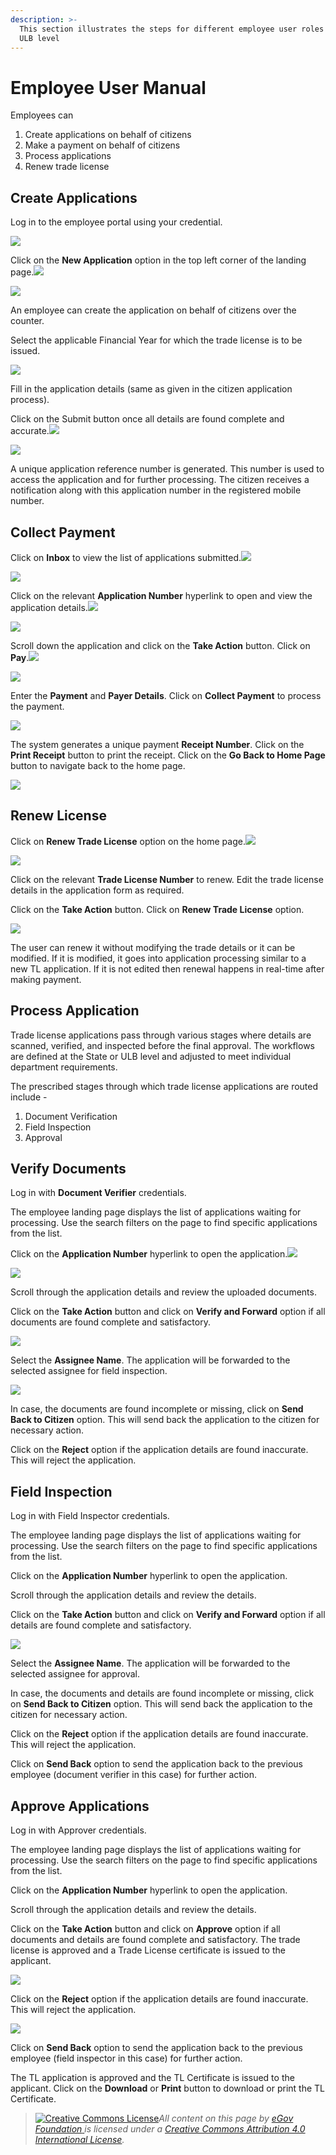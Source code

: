 ```yaml
---
description: >-
  This section illustrates the steps for different employee user roles at the
  ULB level
---
```


# Employee User Manual

Employees can

1. Create applications on behalf of citizens
2. Make a payment on behalf of citizens
3. Process applications
4. Renew trade license

## Create Applications

Log in to the employee portal using your credential.

![](<../../../../.gitbook/assets/image (144).png>)

Click on the **New Application** option in the top left corner of the landing page.![](blob:https://digit-discuss.atlassian.net/a72dc851-5fd4-46af-8adc-f943cc292016#media-blob-url=true\&id=e259875f-5fec-4d71-8095-cb3f6c9f9f6c\&collection=contentId-1864597542\&contextId=1864597542\&mimeType=image%2Fpng\&name=TL6-counter-emp-lp.png\&size=95573\&width=1076\&height=605)

![](<../../../../.gitbook/assets/image (248).png>)

An employee can create the application on behalf of citizens over the counter.

Select the applicable Financial Year for which the trade license is to be issued.

![](<../../../../.gitbook/assets/image (149).png>)

Fill in the application details (same as given in the citizen application process).

Click on the Submit button once all details are found complete and accurate.![](blob:https://digit-discuss.atlassian.net/94adcad3-2cc5-41d8-a0ad-31a32bfe7871#media-blob-url=true\&id=314afb1b-ec44-4d60-98aa-d9875392f8ac\&collection=contentId-1864597542\&contextId=1864597542\&mimeType=image%2Fpng\&name=TL6-counter-emp2.png\&size=70128\&width=1080\&height=675)

![](<../../../../.gitbook/assets/image (187).png>)

A unique application reference number is generated. This number is used to access the application and for further processing. The citizen receives a notification along with this application number in the registered mobile number.

## **Collect Payment**

Click on **Inbox** to view the list of applications submitted.![](blob:https://digit-discuss.atlassian.net/e28c572d-6dd2-4b31-89f4-2c9af2ae41cc#media-blob-url=true\&id=7e8d6fb9-c2f0-4253-8200-2085e27a37a7\&collection=contentId-1864597542\&contextId=1864597542\&mimeType=image%2Fpng\&name=assets%252F-MEQnEQWBZ6Gjip-3pEg%252F-MWNbvelJUiH4bj38Tnz%252F-MWNddDF3QlXZUiRhitL%252FCEMP1.png%3Falt%3Dmedia%26token%3D6d80d1e4-ed87-4205-a9cd-ffe1b9e2eea9\&size=36139\&width=1080\&height=608)

![](<../../../../.gitbook/assets/image (192).png>)

Click on the relevant **Application Number** hyperlink to open and view the application details.![](blob:https://digit-discuss.atlassian.net/b162dca1-c1c0-42f0-a53b-dd8b6936b8d5#media-blob-url=true\&id=5798242e-5b9e-49a8-8ba0-56ff86e02663\&collection=contentId-1864597542\&contextId=1864597542\&mimeType=image%2Fpng\&name=TL-CE-pay1.png\&size=134469\&width=1080\&height=675)

![](<../../../../.gitbook/assets/image (178).png>)

Scroll down the application and click on the **Take Action** button. Click on **Pay**.![](blob:https://digit-discuss.atlassian.net/ab8387b0-4e9f-4393-bfcb-23b28a59b74b#media-blob-url=true\&id=ba1565fe-aad8-4ab7-9323-18618d0fec91\&collection=contentId-1864597542\&contextId=1864597542\&mimeType=image%2Fpng\&name=TL7-CE-pay2.png\&size=78292\&width=1080\&height=675)

![](<../../../../.gitbook/assets/image (235).png>)

Enter the **Payment** and **Payer Details**. Click on **Collect Payment** to process the payment.

![](<../../../../.gitbook/assets/image (156).png>)

The system generates a unique payment **Receipt Number**. Click on the **Print Receipt** button to print the receipt. Click on the **Go Back to Home Page** button to navigate back to the home page.

![](<../../../../.gitbook/assets/image (200).png>)

## **Renew License**

Click on **Renew Trade License** option on the home page.![](blob:https://digit-discuss.atlassian.net/7f4f8464-8e4b-4621-bf3d-c70a1bd42ffa#media-blob-url=true\&id=d952bbc9-36eb-47bb-b332-c552448d969c\&collection=contentId-1864597542\&contextId=1864597542\&mimeType=image%2Fpng\&name=TL-Renew-lp.png\&size=95606\&width=1076\&height=611)

![](<../../../../.gitbook/assets/image (249).png>)

Click on the relevant **Trade License Number** to renew. Edit the trade license details in the application form as required.

Click on the **Take Action** button. Click on **Renew Trade License** option.

![](<../../../../.gitbook/assets/image (216).png>)

The user can renew it without modifying the trade details or it can be modified. If it is modified, it goes into application processing similar to a new TL application. If it is not edited then renewal happens in real-time after making payment.

## Process Application

Trade license applications pass through various stages where details are scanned, verified, and inspected before the final approval. The workflows are defined at the State or ULB level and adjusted to meet individual department requirements.

The prescribed stages through which trade license applications are routed include -

1. Document Verification
2. Field Inspection
3. Approval

## **Verify Documents**

Log in with **Document Verifier** credentials.

The employee landing page displays the list of applications waiting for processing. Use the search filters on the page to find specific applications from the list.

Click on the **Application Number** hyperlink to open the application.![](blob:https://digit-discuss.atlassian.net/0fc0c502-60d2-4881-8ebb-00c7a6acc34a#media-blob-url=true\&id=825b2f19-c185-4109-93e0-7a1942fdb7f5\&collection=contentId-1864597542\&contextId=1864597542\&mimeType=image%2Fpng\&name=TL-DV1.png\&size=142476\&width=1080\&height=675)

![](<../../../../.gitbook/assets/image (153).png>)

Scroll through the application details and review the uploaded documents.

Click on the **Take Action** button and click on **Verify and Forward** option if all documents are found complete and satisfactory.

![](<../../../../.gitbook/assets/image (225).png>)

Select the **Assignee Name**. The application will be forwarded to the selected assignee for field inspection.

![](<../../../../.gitbook/assets/image (273).png>)

In case, the documents are found incomplete or missing, click on **Send Back to Citizen** option. This will send back the application to the citizen for necessary action.

Click on the **Reject** option if the application details are found inaccurate. This will reject the application.

## **Field Inspection**

Log in with Field Inspector credentials.

The employee landing page displays the list of applications waiting for processing. Use the search filters on the page to find specific applications from the list.

Click on the **Application Number** hyperlink to open the application.

Scroll through the application details and review the details.

Click on the **Take Action** button and click on **Verify and Forward** option if all details are found complete and satisfactory.

![](<../../../../.gitbook/assets/image (226).png>)

Select the **Assignee Name**. The application will be forwarded to the selected assignee for approval.

In case, the documents and details are found incomplete or missing, click on **Send Back to Citizen** option. This will send back the application to the citizen for necessary action.

Click on the **Reject** option if the application details are found inaccurate. This will reject the application.

Click on **Send Back** option to send the application back to the previous employee (document verifier in this case) for further action.

## **Approve Applications**

Log in with Approver credentials.

The employee landing page displays the list of applications waiting for processing. Use the search filters on the page to find specific applications from the list.

Click on the **Application Number** hyperlink to open the application.

Scroll through the application details and review the details.

Click on the **Take Action** button and click on **Approve** option if all documents and details are found complete and satisfactory. The trade license is approved and a Trade License certificate is issued to the applicant.

![](<../../../../.gitbook/assets/image (146).png>)

Click on the **Reject** option if the application details are found inaccurate. This will reject the application.

![](<../../../../.gitbook/assets/image (170).png>)

Click on **Send Back** option to send the application back to the previous employee (field inspector in this case) for further action.

The TL application is approved and the TL Certificate is issued to the applicant. Click on the **Download** or **Print** button to download or print the TL Certificate.

> [![Creative Commons License](https://i.creativecommons.org/l/by/4.0/80x15.png)](http://creativecommons.org/licenses/by/4.0/)_All content on this page by_ [_eGov Foundation_ ](https://egov.org.in)_is licensed under a_ [_Creative Commons Attribution 4.0 International License_](http://creativecommons.org/licenses/by/4.0/)_._
